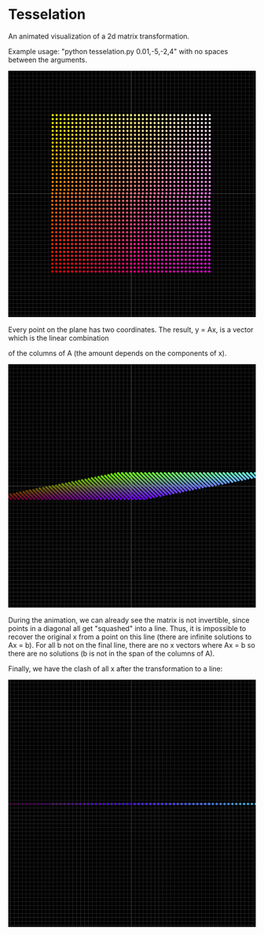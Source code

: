 # Tesselation

An animated visualization of a 2d matrix transformation.

Example usage: "python tesselation.py 0.01,-5,-2,4" with no spaces between the arguments.

![alt text](https://github.com/DimTrigkakis/Tesselation/blob/master/Before.png)

Every point on the plane has two coordinates. The result, y = Ax, is a vector which is the linear combination

of the columns of A (the amount depends on the components of x).

![alt text](https://github.com/DimTrigkakis/Tesselation/blob/master/middle.png)

During the animation, we can already see the matrix is not invertible, since points in a diagonal all get "squashed" into a line. Thus, it is impossible to recover the original x from a point on this line (there are infinite solutions to Ax = b). For all b not on the final line, there are no x vectors where Ax = b so there are no solutions (b is not in the span of the columns of A).

Finally, we have the clash of all x after the transformation to a line:

![alt text](https://github.com/DimTrigkakis/Tesselation/blob/master/end.png)


